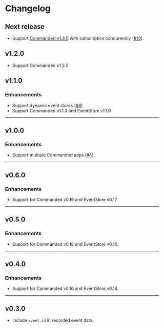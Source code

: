 # Changelog

## Next release

- Support [Commanded v1.4.0](https://github.com/commanded/commanded/blob/master/CHANGELOG.md#v140) with subscription concurrency ([#10](https://github.com/commanded/commanded-eventstore-adapter/pull/10)).

## v1.2.0

- Support Commanded v1.2.0

## v1.1.0

### Enhancements

- Support dynamic event stores ([#6](https://github.com/commanded/commanded-eventstore-adapter/pull/6)).
- Support Commanded v1.1.0 and EventStore v1.1.0

---

## v1.0.0

### Enhancements

- Support multiple Commanded apps ([#4](https://github.com/commanded/commanded-eventstore-adapter/pull/4/files)).

---

## v0.6.0

### Enhancements

- Support for Commanded v0.19 and EventStore v0.17.

---

## v0.5.0

### Enhancements

- Support for Commanded v0.18 and EventStore v0.16.

---

## v0.4.0

### Enhancements

- Support for Commanded v0.16 and EventStore v0.14.

---

## v0.3.0

- Include `event_id` in recorded event data.
